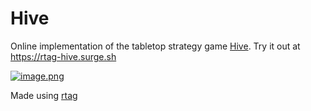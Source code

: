 # Hive

Online implementation of the tabletop strategy game [Hive](https://en.wikipedia.org/wiki/Hive_(game)). Try it out at https://rtag-hive.surge.sh

[![image.png](https://i.postimg.cc/1zX1BpmZ/image.png)](https://postimg.cc/yDMGY33f)

Made using [rtag](https://github.com/hpx7/rtag)
